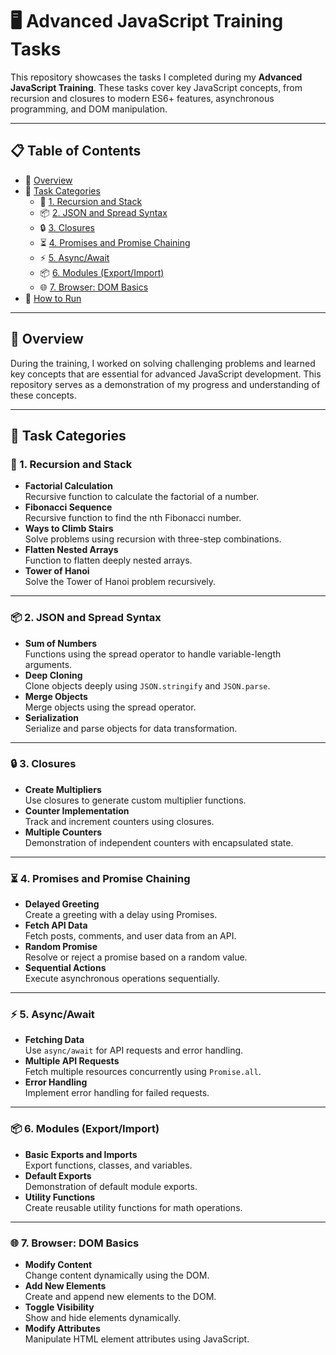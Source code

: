 # 🖥️ Advanced JavaScript Training Tasks

This repository showcases the tasks I completed during my **Advanced JavaScript Training**. These tasks cover key JavaScript concepts, from recursion and closures to modern ES6+ features, asynchronous programming, and DOM manipulation.  

---

## 📋 Table of Contents
- 🌟 [Overview](#-overview)  
- 🧩 [Task Categories](#-task-categories)  
  - 🔢 [1. Recursion and Stack](#1-recursion-and-stack)  
  - 📦 [2. JSON and Spread Syntax](#2-json-and-spread-syntax)  
  - 🔒 [3. Closures](#3-closures)  
  - ⏳ [4. Promises and Promise Chaining](#4-promises-and-promise-chaining)  
  - ⚡ [5. Async/Await](#5-asyncawait)  
  - 📦 [6. Modules (Export/Import)](#6-modules-exportimport)  
  - 🌐 [7. Browser: DOM Basics](#7-browser-dom-basics)  
- 📄 [How to Run](#-how-to-run)  

---

## 🌟 Overview
During the training, I worked on solving challenging problems and learned key concepts that are essential for advanced JavaScript development. This repository serves as a demonstration of my progress and understanding of these concepts.  

---

## 🧩 Task Categories

### 🔢 1. Recursion and Stack
- **Factorial Calculation**  
  Recursive function to calculate the factorial of a number.  
- **Fibonacci Sequence**  
  Recursive function to find the nth Fibonacci number.  
- **Ways to Climb Stairs**  
  Solve problems using recursion with three-step combinations.  
- **Flatten Nested Arrays**  
  Function to flatten deeply nested arrays.  
- **Tower of Hanoi**  
  Solve the Tower of Hanoi problem recursively.  

---

### 📦 2. JSON and Spread Syntax
- **Sum of Numbers**  
  Functions using the spread operator to handle variable-length arguments.  
- **Deep Cloning**  
  Clone objects deeply using `JSON.stringify` and `JSON.parse`.  
- **Merge Objects**  
  Merge objects using the spread operator.  
- **Serialization**  
  Serialize and parse objects for data transformation.  

---

### 🔒 3. Closures
- **Create Multipliers**  
  Use closures to generate custom multiplier functions.  
- **Counter Implementation**  
  Track and increment counters using closures.  
- **Multiple Counters**  
  Demonstration of independent counters with encapsulated state.  

---

### ⏳ 4. Promises and Promise Chaining
- **Delayed Greeting**  
  Create a greeting with a delay using Promises.  
- **Fetch API Data**  
  Fetch posts, comments, and user data from an API.  
- **Random Promise**  
  Resolve or reject a promise based on a random value.  
- **Sequential Actions**  
  Execute asynchronous operations sequentially.  

---

### ⚡ 5. Async/Await
- **Fetching Data**  
  Use `async/await` for API requests and error handling.  
- **Multiple API Requests**  
  Fetch multiple resources concurrently using `Promise.all`.  
- **Error Handling**  
  Implement error handling for failed requests.  

---

### 📦 6. Modules (Export/Import)
- **Basic Exports and Imports**  
  Export functions, classes, and variables.  
- **Default Exports**  
  Demonstration of default module exports.  
- **Utility Functions**  
  Create reusable utility functions for math operations.  

---

### 🌐 7. Browser: DOM Basics
- **Modify Content**  
  Change content dynamically using the DOM.  
- **Add New Elements**  
  Create and append new elements to the DOM.  
- **Toggle Visibility**  
  Show and hide elements dynamically.  
- **Modify Attributes**  
  Manipulate HTML element attributes using JavaScript.  

